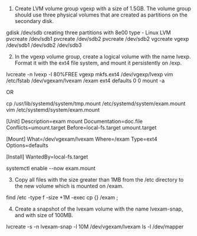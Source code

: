 1. Create LVM volume group vgexp with a size of 1.5GB. The volume group should use three physical volumes that are created as partitions on the secondary disk.

gdisk /dev/sdb
creating three partitions with 8e00 type - Linux LVM
pvcreate /dev/sdb1
pvcreate /dev/sdb2
pvcreate /dev/sdb2
vgcreate vgexp /dev/sdb1 /dev/sdb2 /dev/sdb3


2. In the vgexp volume group, create a logical volume with the name lvexp. Format it with the ext4 file system, and mount it persistently on /exp.

lvcreate -n lvexp -l 80%FREE vgexp
mkfs.ext4 /dev/vgexp/lvexp
vim /etc/fstab
	/dev/vgexam/lvexam	/exam	ext4	defaults	0 0
mount -a

OR

cp /usr/lib/systemd/system/tmp.mount /etc/systemd/system/exam.mount
vim /etc/systemd/system/exam.mount

[Unit]
Description=exam mount
Documentation=doc.file
Conflicts=umount.target
Before=local-fs.target umount.target

[Mount]
What=/dev/vgexam/lvexam
Where=/exam
Type=ext4
Options=defaults

[Install]
WantedBy=local-fs.target 

systemctl enable --now exam.mount


3. Copy all files with the size greater than 1MB from the /etc directory to the new volume which is mounted on /exam.

find /etc -type f -size +1M -exec cp {} /exam \;

4. Create a snapshot of the lvexam volume with the name lvexam-snap, and with size of 100MB.

lvcreate -s -n lvexam-snap -l 10M /dev/vgexam/lvexam
ls -l /dev/mapper